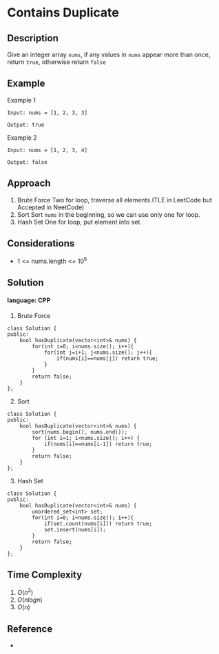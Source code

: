 # Contains Duplicate

## Description
Give an integer array ```nums```, if any values in ```nums``` appear more than once, return ```true```, otherwise return ```false```
## Example
Example 1
```
Input: nums = [1, 2, 3, 3]

Output: true
```
Example 2
```
Input: nums = [1, 2, 3, 4]

Output: false
```
## Approach
1. Brute Force
    Two for loop, traverse all elements.(TLE in LeetCode but Accepted in NeetCode)
2. Sort
    Sort ```nums``` in the beginning, so we can use only one for loop.
3. Hash Set
    One for loop, put element into set.
## Considerations
- $1$ <= nums.length <= $10^5$
## Solution
#### language: CPP
1. Brute Force
```
class Solution {
public:
    bool hasDuplicate(vector<int>& nums) {
        for(int i=0; i<nums.size(); i++){
            for(int j=i+1; j<nums.size(); j++){
                if(nums[i]==nums[j]) return true;
            }
        }
        return false;
    }
};
```
2. Sort
```
class Solution {
public:
    bool hasDuplicate(vector<int>& nums) {
        sort(nums.begin(), nums.end());
        for (int i=1; i<nums.size(); i++) {
            if(nums[i]==nums[i-1]) return true;
        }
        return false;
    }
};
```
3. Hash Set
```
class Solution {
public:
    bool hasDuplicate(vector<int>& nums) {
        unordered_set<int> set;
        for(int i=0; i<nums.size(); i++){
            if(set.count(nums[i])) return true;
            set.insert(nums[i]);
        }
        return false;
    }
};
```
## Time Complexity
1. $O(n^2)$
2. $O(nlogn)$
3. $O(n)$
## Reference
- 